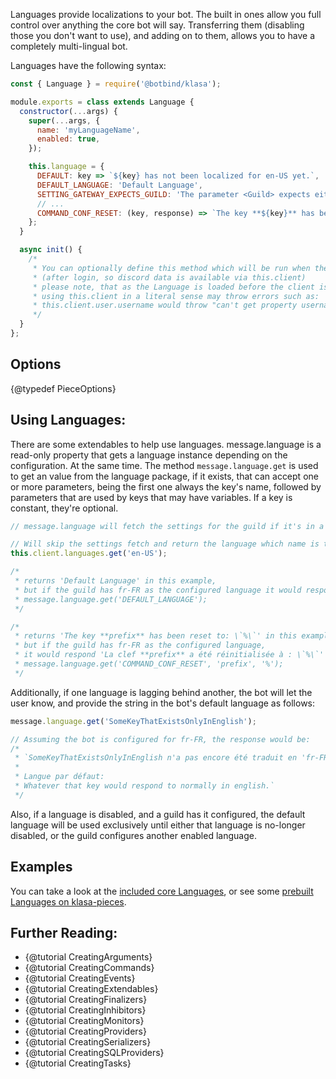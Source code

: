 Languages provide localizations to your bot. The built in ones allow you full control over anything the core bot will say. Transferring them (disabling those you don't want to use), and adding on to them, allows you to have a completely multi-lingual bot.

Languages have the following syntax:

```javascript
const { Language } = require('@botbind/klasa');

module.exports = class extends Language {
  constructor(...args) {
    super(...args, {
      name: 'myLanguageName',
      enabled: true,
    });

    this.language = {
      DEFAULT: key => `${key} has not been localized for en-US yet.`,
      DEFAULT_LANGUAGE: 'Default Language',
      SETTING_GATEWAY_EXPECTS_GUILD: 'The parameter <Guild> expects either a Guild or a Guild Object.',
      // ...
      COMMAND_CONF_RESET: (key, response) => `The key **${key}** has been reset to: \`${response}\``,
    };
  }

  async init() {
    /*
     * You can optionally define this method which will be run when the bot starts
     * (after login, so discord data is available via this.client)
     * please note, that as the Language is loaded before the client is loaded,
     * using this.client in a literal sense may throw errors such as:
     * this.client.user.username would throw "can't get property username of null"
     */
  }
};
```

## Options

{@typedef PieceOptions}

## Using Languages:

There are some extendables to help use languages. message.language is a read-only property that gets a language instance depending on the configuration. At the same time. The method `message.language.get` is used to get an value from the language package, if it exists, that can accept one or more parameters, being the first one always the key's name, followed by parameters that are used by keys that may have variables. If a key is constant, they're optional.

```javascript
// message.language will fetch the settings for the guild if it's in a guild or the default if it's in DMs.

// Will skip the settings fetch and return the language which name is that one.
this.client.languages.get('en-US');

/*
 * returns 'Default Language' in this example,
 * but if the guild has fr-FR as the configured language it would respond 'Langue par défaut'
 * message.language.get('DEFAULT_LANGUAGE');
 */

/*
 * returns 'The key **prefix** has been reset to: \`%\`' in this example,
 * but if the guild has fr-FR as the configured language,
 * it would respond 'La clef **prefix** a été réinitialisée à : \`%\`'
 * message.language.get('COMMAND_CONF_RESET', 'prefix', '%');
 */
```

Additionally, if one language is lagging behind another, the bot will let the user know, and provide the string in the bot's default language as follows:

```javascript
message.language.get('SomeKeyThatExistsOnlyInEnglish');

// Assuming the bot is configured for fr-FR, the response would be:
/*
 * `SomeKeyThatExistsOnlyInEnglish n'a pas encore été traduit en 'fr-FR'.
 *
 * Langue par défaut:
 * Whatever that key would respond to normally in english.`
 */
```

Also, if a language is disabled, and a guild has it configured, the default language will be used exclusively until either that language is no-longer disabled, or the guild configures another enabled language.

## Examples

You can take a look at the [included core Languages](https://github.com/dirigeants/klasa/tree/{@branch}/src/languages), or see some [prebuilt Languages on klasa-pieces](https://github.com/dirigeants/klasa-pieces/tree/master/languages).

## Further Reading:

- {@tutorial CreatingArguments}
- {@tutorial CreatingCommands}
- {@tutorial CreatingEvents}
- {@tutorial CreatingExtendables}
- {@tutorial CreatingFinalizers}
- {@tutorial CreatingInhibitors}
- {@tutorial CreatingMonitors}
- {@tutorial CreatingProviders}
- {@tutorial CreatingSerializers}
- {@tutorial CreatingSQLProviders}
- {@tutorial CreatingTasks}

